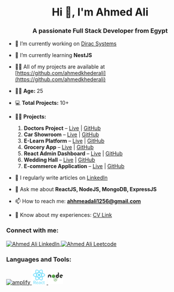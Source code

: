 <h1 align="center">Hi 👋, I'm Ahmed Ali</h1>
<h3 align="center">A passionate Full Stack Developer from Egypt</h3>

- 🔭 I’m currently working on [Dirac Systems](https://www.linkedin.com/company/dirac-systems/mycompany/)
  
- 🌱 I’m currently learning **NestJS**

- 👨‍💻 All of my projects are available at [https://github.com/ahmedkhederali](https://github.com/ahmedkhederali)

- 👨‍🔬 **Age:** 25

- 💻 **Total Projects:** 10+

- 👨‍💻 **Projects:**
  1. **Doctors Project** – [Live](https://doctorssers.netlify.app/) | [GitHub](https://github.com/ahmedkhederali/doctors-project)
  2. **Car Showroom** – [Live](https://carshowroom.netlify.app/) | [GitHub](https://github.com/ahmedkhederali/car-showroom)
  3. **E-Learn Platform** – [Live](https://e-learn-platform.netlify.app/) | [GitHub](https://github.com/ahmedkhederali/e-learn)
  4. **Grocery App** – [Live](http://grocery.eldaman.net/) | [GitHub](https://github.com/ahmedkhederali/grocery-app)
  5. **React Admin Dashboard** – [Live](https://admin-dashboard.netlify.app/) | [GitHub](https://github.com/ahmedkhederali/admin-dashboard)
  6. **Wedding Hall** – [Live](https://wedding-hall.netlify.app/) | [GitHub](https://github.com/ahmedkhederali/wedding-hall)
  7. **E-commerce Application** – [Live](https://ecommerce-platform.netlify.app/) | [GitHub](https://github.com/ahmedkhederali/ecommerce-app)

- 📝 I regularly write articles on [LinkedIn](https://www.linkedin.com/in/ahmed-ali-53a449215/)

- 💬 Ask me about **ReactJS, NodeJS, MongoDB, ExpressJS**

- 📫 How to reach me: **ahhmeadali1256@gmail.com**

- 📄 Know about my experiences: [CV Link](https://drive.google.com/file/d/1J10UyuJDkBHvaRv6S4qyaz08Kvx5ja6H/view?usp=drive_link)

<h3 align="left">Connect with me:</h3>
<p align="left">
  <a href="https://linkedin.com/in/ahmed-ali-53a449215" target="blank">
    <img align="center" src="https://raw.githubusercontent.com/rahuldkjain/github-profile-readme-generator/master/src/images/icons/Social/linked-in-alt.svg" alt="Ahmed Ali LinkedIn" height="30" width="40"/>
  </a>
  <a href="https://www.leetcode.com/u/ahhmeadali1256/" target="blank">
    <img align="center" src="https://raw.githubusercontent.com/rahuldkjain/github-profile-readme-generator/master/src/images/icons/Social/leet-code.svg" alt="Ahmed Ali Leetcode" height="30" width="40"/>
  </a>
</p>

<h3 align="left">Languages and Tools:</h3>
<p align="left">
  <a href="https://aws.amazon.com/amplify/" target="_blank" rel="noreferrer"> 
    <img src="https://docs.amplify.aws/assets/logo-dark.svg" alt="amplify" width="40" height="40"/>
  </a>
  <a href="https://reactjs.org/" target="_blank" rel="noreferrer">
    <img src="https://raw.githubusercontent.com/devicons/devicon/master/icons/react/react-original-wordmark.svg" alt="react" width="40" height="40"/>
  </a>
  <a href="https://nodejs.org" target="_blank" rel="noreferrer"> 
    <img src="https://raw.githubusercontent.com/devicons/devicon/master/icons/nodejs/nodejs-original-wordmark.svg" alt="nodejs" width="40" height="40"/>
  </a>
  <!-- Add other tools as needed -->
</p>
